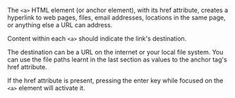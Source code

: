 The `<a>` HTML element (or anchor element), with its href attribute, creates a hyperlink to web pages, files, email addresses, locations in the same page, or anything else a URL can address.

Content within each `<a>` should indicate the link's destination. 

The destination can be a URL on the internet or your local file system. You can use the file paths learnt in the last section as values to the anchor tag's href attribute.

If the href attribute is present, pressing the enter key while focused on the `<a>` element will activate it.
